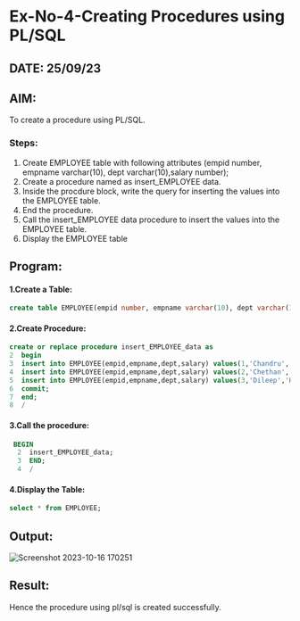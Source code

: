 # Ex-No-4-Creating Procedures using PL/SQL
## DATE: 25/09/23
## AIM: 
To create a procedure using PL/SQL.

### Steps:
1. Create EMPLOYEE table with following attributes (empid number, empname varchar(10), dept varchar(10),salary number);
2. Create a procedure named as insert_EMPLOYEE data.
3. Inside the procdure block, write the query for inserting the values into the EMPLOYEE table.
4. End the procedure.
5. Call the insert_EMPLOYEE data procedure to insert the values into the EMPLOYEE table.
6. Display the EMPLOYEE table

## Program:
#### 1.Create a Table:
```sql
create table EMPLOYEE(empid number, empname varchar(10), dept varchar(10), salary number);
```
#### 2.Create Procedure:
```sql
create or replace procedure insert_EMPLOYEE_data as
2  begin
3  insert into EMPLOYEE(empid,empname,dept,salary) values(1,'Chandru','HR',70000);
4  insert into EMPLOYEE(empid,empname,dept,salary) values(2,'Chethan','MD',95000);
5  insert into EMPLOYEE(empid,empname,dept,salary) values(3,'Dileep','HR',80000);
6  commit;
7  end;
8  /
```
#### 3.Call the procedure:
```sql
 BEGIN
  2  insert_EMPLOYEE_data;
  3  END;
  4  /
```
#### 4.Display the Table:
```sql
select * from EMPLOYEE;
```
## Output:
![Screenshot 2023-10-16 170251](https://github.com/Gchethankumar/Ex-No-4-Creating-Procedures-using-PL-SQL/assets/118348224/e092f50e-42dd-4f5f-ad34-d3edf3ca3491)


## Result:
Hence the procedure using pl/sql is created successfully.
